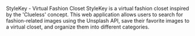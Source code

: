 StyleKey - Virtual Fashion Closet
StyleKey is a virtual fashion closet inspired by the 'Clueless' concept. This web application allows users to search for fashion-related images using the Unsplash API, save their favorite images to a virtual closet, and organize them into different categories.
